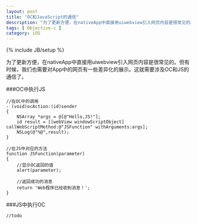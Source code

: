 ```yaml
---
layout: post
title: "OC和JavaScript的通信"
description: "为了更新方便，在nativeApp中直接用uiwebview引入网页内容是很常见的。但有时候，我们也需要对App中的网页有一些差异化的展示。这就需要涉及OC和JS的通信了。"
tags: [ Objective-c ]
category: iOS
---
```

{% include JB/setup %}

为了更新方便，在nativeApp中直接用uiwebview引入网页内容是很常见的。但有时候，我们也需要对App中的网页有一些差异化的展示。这就需要涉及OC和JS的通信了。

###OC中执行JS

    //在OC中的调用
    - (void)ocAction:(id)sender
    {
        NSArray *args = @[@"Hello,JS!"];
        id result = [[webView windowScriptObject] callWebScriptMethod:@"JSFunction" withArguments:args];
        NSLog(@"%@",result);
    }

    //在JS中对应的方法
    function JSFunction(parameter)
    {
        //显示OC返回的值
        alert(parameter);
        
        //返回成功的消息
        return 'Web程序已经收到消息！';
    }

###JS中执行OC

    //todo
